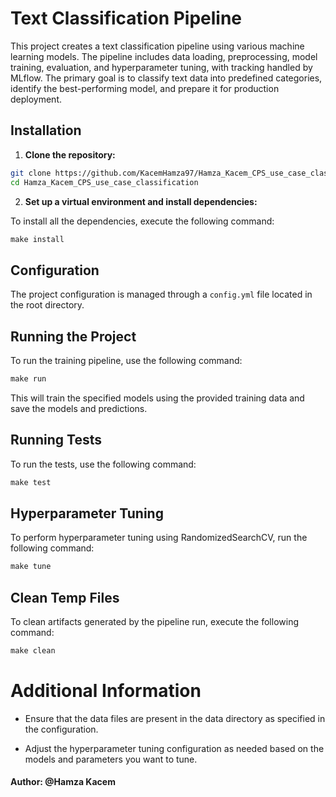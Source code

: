 # Text Classification Pipeline
This project creates a text classification pipeline using various machine learning models. The pipeline includes data loading, preprocessing, model training, evaluation, and hyperparameter tuning, with tracking handled by MLflow. The primary goal is to classify text data into predefined categories, identify the best-performing model, and prepare it for production deployment.

## Installation
1. **Clone the repository:**

```sh
git clone https://github.com/KacemHamza97/Hamza_Kacem_CPS_use_case_classification
cd Hamza_Kacem_CPS_use_case_classification
```

2. **Set up a virtual environment and install dependencies:**

To install all the dependencies, execute the following command:

```python
make install
```
## Configuration
The project configuration is managed through a `config.yml` file located in the root directory.

## Running the Project
To run the training pipeline, use the following command:
```python
make run
```
This will train the specified models using the provided training data and save the models and predictions.


## Running Tests
To run the tests, use the following command:
```python
make test
```

## Hyperparameter Tuning
To perform hyperparameter tuning using RandomizedSearchCV, run the following command:

```python
make tune
```

## Clean Temp Files
To clean artifacts generated by the pipeline run, execute the following command:

```python
make clean
```

# Additional Information
* Ensure that the data files are present in the data directory as specified in the configuration.

* Adjust the hyperparameter tuning configuration as needed based on the models and parameters you want to tune.
#### Author: @Hamza Kacem


